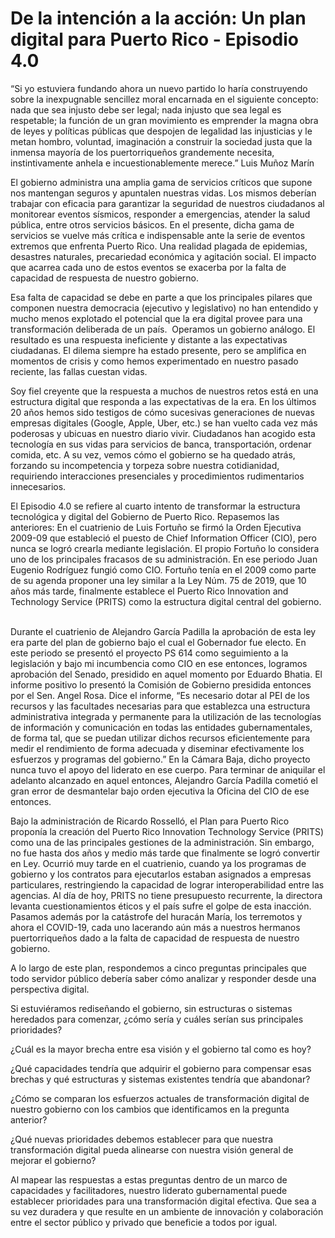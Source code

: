# De la intención a la acción: Un plan digital para Puerto Rico - Episodio 4.0

“Si yo estuviera fundando ahora un nuevo partido lo haría construyendo sobre la inexpugnable sencillez moral encarnada en el siguiente concepto: nada que sea injusto debe ser legal; nada injusto que sea legal es respetable; la función de un gran movimiento es emprender la magna obra de leyes y políticas públicas que despojen de legalidad las injusticias y le metan hombro, voluntad, imaginación a construir la sociedad justa que la inmensa mayoría de los puertorriqueños grandemente necesita, instintivamente anhela e incuestionablemente merece.” Luis Muñoz Marín

El gobierno administra una amplia gama de servicios críticos que supone nos mantengan seguros y apuntalen nuestras vidas.  Los mismos deberían trabajar con eficacia para garantizar la seguridad de nuestros ciudadanos al monitorear eventos sísmicos, responder a emergencias, atender la salud pública, entre otros servicios básicos.  En el presente, dicha gama de servicios se vuelve más crítica e indispensable ante la serie de eventos extremos que enfrenta Puerto Rico.  Una realidad plagada de epidemias, desastres naturales, precariedad económica y agitación social.  El impacto que acarrea cada uno de estos eventos se exacerba por la falta de capacidad de respuesta de nuestro gobierno.

Esa falta de capacidad se debe en parte a que los principales pilares que componen nuestra democracia (ejecutivo y legislativo) no han entendido y mucho menos explotado el potencial que la era digital provee para una transformación deliberada de un país.  Operamos un gobierno análogo.  El resultado es una respuesta ineficiente y distante a las expectativas ciudadanas.  El dilema siempre ha estado presente, pero se amplifica en momentos de crisis y como hemos experimentado en nuestro pasado reciente, las fallas cuestan vidas.

Soy fiel creyente que la respuesta a muchos de nuestros retos está en una estructura digital que responda a las expectativas de la era.  En los últimos 20 años hemos sido testigos de cómo sucesivas generaciones de nuevas empresas digitales (Google, Apple, Uber, etc.) se han vuelto cada vez más poderosas  y ubicuas en nuestro diario vivir.  Ciudadanos han acogido esta tecnología en sus vidas para servicios de banca, transportación, ordenar comida, etc.  A su vez, vemos cómo el gobierno se ha quedado atrás, forzando su incompetencia y torpeza sobre nuestra cotidianidad, requiriendo interacciones presenciales y procedimientos rudimentarios innecesarios. 

El Episodio 4.0 se refiere al cuarto intento de transformar la estructura tecnológica y digital del Gobierno de Puerto Rico. Repasemos las anteriores:
En el cuatrienio de Luis Fortuño se firmó la Orden Ejecutiva 2009-09 que estableció el puesto de Chief Information Officer (CIO), pero nunca se logró crearla mediante legislación.  El propio Fortuño lo considera uno de los principales fracasos de su administración. En ese periodo Juan Eugenio Rodríguez fungió como CIO. Fortuño tenía en el 2009 como parte de su agenda proponer una ley similar a la Ley Núm. 75 de 2019, que 10 años más tarde, finalmente establece el Puerto Rico Innovation and Technology Service (PRITS) como la estructura digital central del gobierno.  

Durante el cuatrienio de Alejandro García Padilla la aprobación de esta ley era parte del plan de gobierno bajo el cual el Gobernador fue electo.   En este periodo se presentó el proyecto PS 614 como seguimiento a la legislación y bajo mi incumbencia como CIO en ese entonces, logramos aprobación del Senado, presidido en aquel momento por Eduardo Bhatia.  El informe positivo lo presentó la Comisión de Gobierno presidida entonces por el Sen. Angel Rosa. Dice el informe, “Es necesario dotar al PEI de los recursos y las facultades necesarias para que establezca una estructura administrativa integrada y permanente para la utilización de las tecnologías de información y comunicación en todas las entidades gubernamentales, de forma tal, que se puedan utilizar dichos recursos eficientemente para medir el rendimiento de forma adecuada y diseminar efectivamente los esfuerzos y programas del gobierno.” En la Cámara Baja, dicho proyecto nunca tuvo el apoyo del liderato en ese cuerpo.  Para terminar de aniquilar el adelanto alcanzado en aquel entonces, Alejandro García Padilla cometió el gran error de desmantelar bajo orden ejecutiva la Oficina del CIO de ese entonces.   

Bajo la administración de Ricardo Rosselló, el Plan para Puerto Rico proponía la creación del Puerto Rico Innovation Technology Service (PRITS) como una de las principales gestiones de la administración.  Sin embargo, no fue hasta dos años y medio más tarde que finalmente se logró convertir en Ley.  Ocurrió muy tarde en el cuatrienio, cuando ya los programas de gobierno y los contratos para ejecutarlos estaban asignados a empresas particulares, restringiendo la capacidad de lograr interoperabilidad entre las agencias.  Al día de hoy, PRITS no tiene presupuesto recurrente, la directora levanta cuestionamientos éticos y el país sufre el golpe de esta inacción. Pasamos además por la catástrofe del huracán María, los terremotos y ahora el COVID-19, cada uno lacerando aún más a nuestros hermanos puertorriqueños dado a la falta de capacidad de respuesta de nuestro gobierno.

A lo largo de este plan, respondemos a cinco preguntas principales que todo servidor público debería saber cómo analizar y responder desde una perspectiva digital.

Si estuviéramos rediseñando el gobierno, sin estructuras o sistemas heredados para comenzar, ¿cómo sería y cuáles serían sus principales prioridades? 

¿Cuál es la mayor brecha entre esa visión y el gobierno tal como es hoy? 

¿Qué capacidades tendría que adquirir el gobierno para compensar esas brechas y qué estructuras y sistemas existentes tendría que abandonar?

¿Cómo se comparan los esfuerzos actuales de transformación digital de nuestro gobierno con los cambios que identificamos en la pregunta anterior? 

¿Qué nuevas prioridades debemos establecer para que nuestra transformación digital pueda alinearse con nuestra visión general de mejorar el gobierno?

Al mapear las respuestas a estas preguntas dentro de un marco de capacidades y facilitadores, nuestro liderato gubernamental puede establecer prioridades para una transformación digital efectiva. Que sea a su vez duradera y que resulte en un ambiente de innovación y colaboración entre el sector público y privado que beneficie a todos por igual.  

